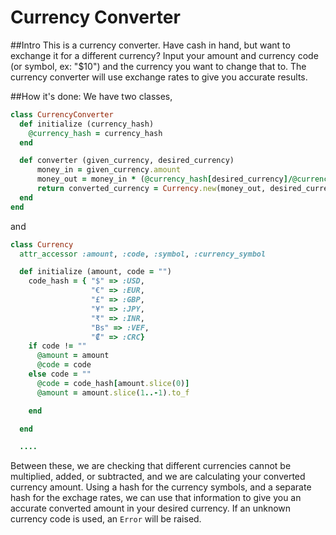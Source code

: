 # Currency Converter

##Intro
This is a currency converter. Have cash in hand, but want to exchange it for a different currency? 
Input your amount and currency code (or symbol, ex: "$10") and the currency you want to change that to. The currency converter will use exchange rates to give you accurate results.

##How it's done:
We have two classes, 
``` ruby
class CurrencyConverter
  def initialize (currency_hash)
    @currency_hash = currency_hash
  end

  def converter (given_currency, desired_currency)
      money_in = given_currency.amount
      money_out = money_in * (@currency_hash[desired_currency]/@currency_hash[given_currency.code])
      return converted_currency = Currency.new(money_out, desired_currency)
  end
end

```

and 

```ruby
class Currency
  attr_accessor :amount, :code, :symbol, :currency_symbol

  def initialize (amount, code = "")
    code_hash = { "$" => :USD,
                  "€" => :EUR,
                  "£" => :GBP,
                  "¥" => :JPY,
                  "₹" => :INR,
                  "Bs" => :VEF,
                  "₡" => :CRC}
    if code != ""
      @amount = amount
      @code = code
    else code = ""
      @code = code_hash[amount.slice(0)]
      @amount = amount.slice(1..-1).to_f

    end

  end

  ....
```
Between these, we are checking that different currencies cannot be multiplied, added, or subtracted, and we are calculating your converted currency amount. 
Using a hash for the currency symbols, and a separate hash for the exchage rates, we can use that information to give you 
an accurate converted amount in your desired currency.
If an unknown currency code is used, an `Error` will be raised.
